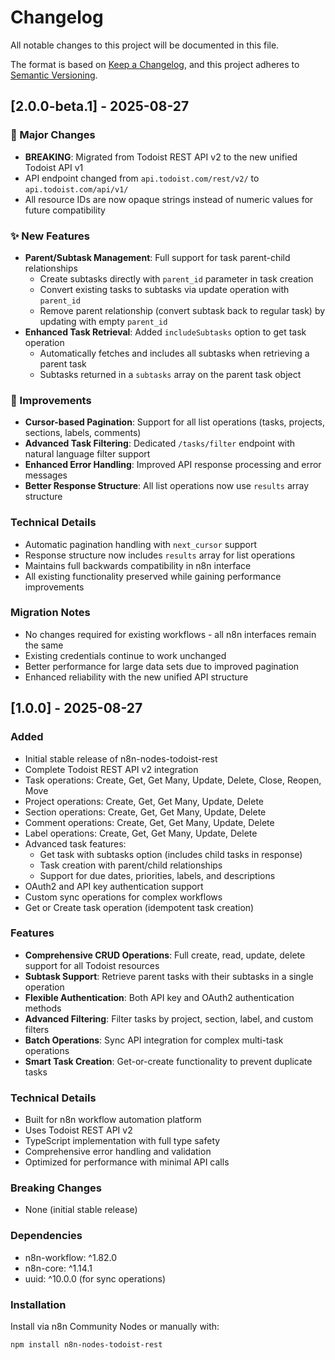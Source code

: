 # Changelog

All notable changes to this project will be documented in this file.

The format is based on [Keep a Changelog](https://keepachangelog.com/en/1.0.0/),
and this project adheres to [Semantic Versioning](https://semver.org/spec/v2.0.0.html).

## [2.0.0-beta.1] - 2025-08-27

### 🚀 Major Changes
- **BREAKING**: Migrated from Todoist REST API v2 to the new unified Todoist API v1
- API endpoint changed from `api.todoist.com/rest/v2/` to `api.todoist.com/api/v1/`
- All resource IDs are now opaque strings instead of numeric values for future compatibility

### ✨ New Features  
- **Parent/Subtask Management**: Full support for task parent-child relationships
  - Create subtasks directly with `parent_id` parameter in task creation
  - Convert existing tasks to subtasks via update operation with `parent_id`
  - Remove parent relationship (convert subtask back to regular task) by updating with empty `parent_id`
- **Enhanced Task Retrieval**: Added `includeSubtasks` option to get task operation
  - Automatically fetches and includes all subtasks when retrieving a parent task
  - Subtasks returned in a `subtasks` array on the parent task object

### 🔧 Improvements
- **Cursor-based Pagination**: Support for all list operations (tasks, projects, sections, labels, comments)
- **Advanced Task Filtering**: Dedicated `/tasks/filter` endpoint with natural language filter support
- **Enhanced Error Handling**: Improved API response processing and error messages
- **Better Response Structure**: All list operations now use `results` array structure

### Technical Details
- Automatic pagination handling with `next_cursor` support
- Response structure now includes `results` array for list operations
- Maintains full backwards compatibility in n8n interface
- All existing functionality preserved while gaining performance improvements

### Migration Notes
- No changes required for existing workflows - all n8n interfaces remain the same
- Existing credentials continue to work unchanged
- Better performance for large data sets due to improved pagination
- Enhanced reliability with the new unified API structure

## [1.0.0] - 2025-08-27

### Added
- Initial stable release of n8n-nodes-todoist-rest
- Complete Todoist REST API v2 integration
- Task operations: Create, Get, Get Many, Update, Delete, Close, Reopen, Move
- Project operations: Create, Get, Get Many, Update, Delete
- Section operations: Create, Get, Get Many, Update, Delete
- Comment operations: Create, Get, Get Many, Update, Delete
- Label operations: Create, Get, Get Many, Update, Delete
- Advanced task features:
  - Get task with subtasks option (includes child tasks in response)
  - Task creation with parent/child relationships
  - Support for due dates, priorities, labels, and descriptions
- OAuth2 and API key authentication support
- Custom sync operations for complex workflows
- Get or Create task operation (idempotent task creation)

### Features
- **Comprehensive CRUD Operations**: Full create, read, update, delete support for all Todoist resources
- **Subtask Support**: Retrieve parent tasks with their subtasks in a single operation
- **Flexible Authentication**: Both API key and OAuth2 authentication methods
- **Advanced Filtering**: Filter tasks by project, section, label, and custom filters
- **Batch Operations**: Sync API integration for complex multi-task operations
- **Smart Task Creation**: Get-or-create functionality to prevent duplicate tasks

### Technical Details
- Built for n8n workflow automation platform
- Uses Todoist REST API v2
- TypeScript implementation with full type safety
- Comprehensive error handling and validation
- Optimized for performance with minimal API calls

### Breaking Changes
- None (initial stable release)

### Dependencies
- n8n-workflow: ^1.82.0
- n8n-core: ^1.14.1
- uuid: ^10.0.0 (for sync operations)

### Installation
Install via n8n Community Nodes or manually with:
```bash
npm install n8n-nodes-todoist-rest
```